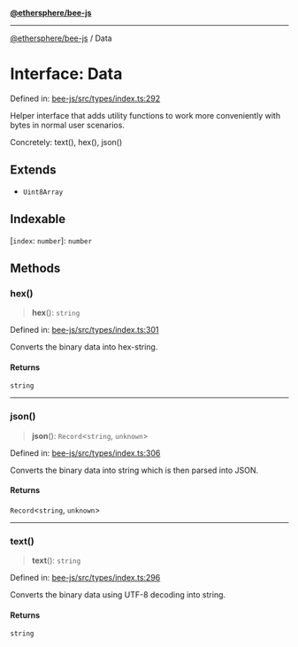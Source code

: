 [**@ethersphere/bee-js**](../Overview.md)

***

[@ethersphere/bee-js](../Overview.md) / Data

# Interface: Data

Defined in: [bee-js/src/types/index.ts:292](https://github.com/ethersphere/bee-js/blob/3abbe2b1b264d6b586511a56e93badb2236bd09d/src/types/index.ts#L292)

Helper interface that adds utility functions
to work more conveniently with bytes in normal
user scenarios.

Concretely: text(), hex(), json()

## Extends

- `Uint8Array`

## Indexable

\[`index`: `number`\]: `number`

## Methods

### hex()

> **hex**(): `string`

Defined in: [bee-js/src/types/index.ts:301](https://github.com/ethersphere/bee-js/blob/3abbe2b1b264d6b586511a56e93badb2236bd09d/src/types/index.ts#L301)

Converts the binary data into hex-string.

#### Returns

`string`

***

### json()

> **json**(): `Record`\<`string`, `unknown`\>

Defined in: [bee-js/src/types/index.ts:306](https://github.com/ethersphere/bee-js/blob/3abbe2b1b264d6b586511a56e93badb2236bd09d/src/types/index.ts#L306)

Converts the binary data into string which is then parsed into JSON.

#### Returns

`Record`\<`string`, `unknown`\>

***

### text()

> **text**(): `string`

Defined in: [bee-js/src/types/index.ts:296](https://github.com/ethersphere/bee-js/blob/3abbe2b1b264d6b586511a56e93badb2236bd09d/src/types/index.ts#L296)

Converts the binary data using UTF-8 decoding into string.

#### Returns

`string`
